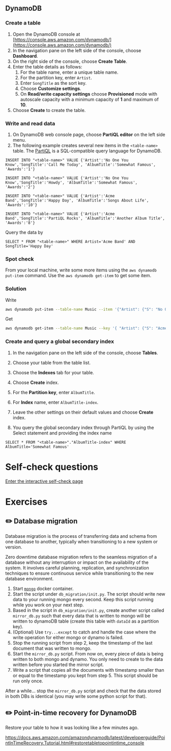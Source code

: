 ## DynamoDB

### Create a table

1. Open the DynamoDB console at [https://console.aws.amazon.com/dynamodb/](https://console.aws.amazon.com/dynamodb/)
2. In the navigation pane on the left side of the console, choose **Dashboard**.
3. On the right side of the console, choose **Create Table**.
4. Enter the table details as follows:
    1. For the table name, enter a unique table name.
    2. For the partition key, enter `Artist`.
    3. Enter `SongTitle` as the sort key.
    4. Choose **Customize settings**.
    5. On **Read/write capacity settings** choose **Provisioned** mode with autoscale capacity with a minimum capacity of **1** and maximum of **10**.
5. Choose **Create** to create the table.

### Write and read data

1. On DynamoDB web console page, choose **PartiQL editor** on the left side menu.
2. The following example creates several new items in the `<table-name>` table. The [PartiQL](https://docs.aws.amazon.com/amazondynamodb/latest/developerguide/ql-reference.html) is
   a SQL-compatible query language for DynamoDB.

```shell
INSERT INTO "<table-name>" VALUE {'Artist':'No One You Know','SongTitle':'Call Me Today', 'AlbumTitle':'Somewhat Famous', 'Awards':'1'}

INSERT INTO "<table-name>" VALUE {'Artist':'No One You Know','SongTitle':'Howdy', 'AlbumTitle':'Somewhat Famous', 'Awards':'2'}

INSERT INTO "<table-name>" VALUE {'Artist':'Acme Band','SongTitle':'Happy Day', 'AlbumTitle':'Songs About Life', 'Awards':'10'}
                            
INSERT INTO "<table-name>" VALUE {'Artist':'Acme Band','SongTitle':'PartiQL Rocks', 'AlbumTitle':'Another Album Title', 'Awards':'8'}
```

Query the data by

```shell
SELECT * FROM "<table-name>" WHERE Artist='Acme Band' AND SongTitle='Happy Day'
```

### Spot check 

From your local machine, write some more items using the `aws dynamodb put-item` command.
Use the `aws dynamodb get-item` to get some item.

### Solution 

Write

```bash 
aws dynamodb put-item --table-name Music --item '{"Artist": {"S": "No One You Know"}, "SongTitle": {"S": "Call Me Today"}, "AlbumTitle": {"S": "Somewhat Famous"}, "Awards": {"N": "1"}}'
```

Get

```bash
aws dynamodb get-item --table-name Music --key '{ "Artist": {"S": "Acme Band"}, "SongTitle": {"S": "Happy Day"}}'
```

### Create and query a global secondary index

1. In the navigation pane on the left side of the console, choose **Tables**.
2. Choose your table from the table list.
3. Choose the **Indexes** tab for your table.
4. Choose **Create** index.
5. For the **Partition key**, enter `AlbumTitle`.
6. For **Index** name, enter `AlbumTitle-index`.
7. Leave the other settings on their default values and choose **Create** index.

8. You query the global secondary index through PartiQL by using the Select statement and providing the index name
```shell
SELECT * FROM "<table-name>"."AlbumTitle-index" WHERE AlbumTitle='Somewhat Famous'
```

# Self-check questions

[Enter the interactive self-check page](https://alonitac.github.io/DevOpsBootcampUPES/multichoice-questions/aws_dynamodb.html)

# Exercises

## :pencil2: Database migration 

Database migration is the process of transferring data and schema from one database to another, typically when transitioning to a new system or version. 

Zero downtime database migration refers to the seamless migration of a database without any interruption or impact on the availability of the system. 
It involves careful planning, replication, and synchronization techniques to ensure continuous service while transitioning to the new database environment.

1. Start [`mongo`](https://hub.docker.com/_/mongo) docker container.
2. Start the script under `db_migration/init.py`. The script should write new data to your running mongo every second. Keep this script running while you work on your next step.
3. Based in the script in `db_migration/init.py`, create another script called `mirror_db.py` such that every data that is written to mongo will be written to dynamoDB table (create this table with `dataId` as a partition key).
4. (Optional) Use `try...except` to catch and handle the case where the write operation for either mongo or dynamo is failed. 
5. Stop the running script from step 2, keep the timestamp of the last document that was written to mongo. 
6. Start the `mirror_db.py` script. From now on, every piece of data is being written to both mongo and dynamo. You only need to create to the data written before you started the mirror script. 
7. Write a script that copies all the documents with timestamp smaller than or equal to the timestamp you kept from step 5. This script should be run only once.   

After a while... stop the `mirror_db.py` script and check that the data stored in both DBs is identical (you may write some python script for that).


## :pencil2: Point-in-time recovery for DynamoDB

Restore your table to how it was looking like a few minutes ago.   

https://docs.aws.amazon.com/amazondynamodb/latest/developerguide/PointInTimeRecovery.Tutorial.html#restoretabletopointintime_console



